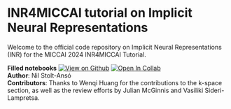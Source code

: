 # INR4MICCAI tutorial on Implicit Neural Representations

Welcome to the official code repository on Implicit Neural Representations (INR) for the MICCAI 2024 INR4MICCAI Tutorial.

**Filled notebooks**
[![View on Github](https://img.shields.io/static/v1.svg?logo=github&label=Repo&message=View%20On%20Github&color=lightgrey)](https://github.com/INR4MICCAI/INRTutorial)
[![Open In Collab](https://colab.research.google.com/assets/colab-badge.svg)](https://colab.research.google.com/github/INR4MICCAI/INRTutorial/blob/main/INR_Tutorial.ipynb)    
**Author**: Nil Stolt-Ansó   
**Contributors**: Thanks to Wenqi Huang for the contributions to the k-space section, as well as the review efforts by Julian McGinnis and Vasiliki Sideri-Lampretsa.  
